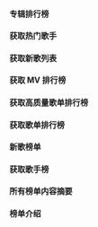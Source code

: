 #### 专辑排行榜

#### 获取热门歌手

#### 获取新歌列表

#### 获取 MV 排行榜

#### 获取高质量歌单排行榜

#### 获取歌单排行榜

#### 新歌榜单

#### 获取歌手榜

#### 所有榜单内容摘要

#### 榜单介绍

